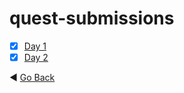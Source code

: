 # quest-submissions
- [x] [Day 1](day-1.md)
- [x] [Day 2](day-2.md)

:arrow_backward: [Go Back](README.md)
